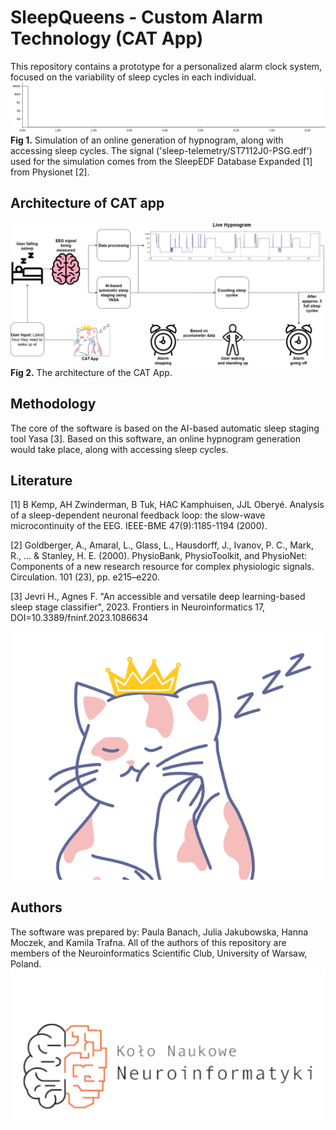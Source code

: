 # SleepQueens - Custom Alarm Technology (CAT App)
This repository contains a prototype for a personalized alarm clock system, focused on the variability of sleep cycles in each individual. 
![](https://github.com/jjakubowska06/SleepQueens/blob/main/hypno.gif)
**Fig 1.** Simulation of an online generation of hypnogram, along with accessing sleep cycles. The signal ('sleep-telemetry/ST7112J0-PSG.edf') used for the simulation comes from the SleepEDF Database Expanded [1] from Physionet [2].

## Architecture of CAT app
![](https://github.com/jjakubowska06/SleepQueens/blob/main/CAT_architecture_background.png)
**Fig 2.** The architecture of the CAT App. 

## Methodology
The core of the software is based on the AI-based automatic sleep staging tool Yasa [3]. Based on this software, an online hypnogram generation would take place, along with accessing sleep cycles. 

## Literature
[1] B Kemp, AH Zwinderman, B Tuk, HAC Kamphuisen, JJL Oberyé. Analysis of a sleep-dependent neuronal feedback loop: the slow-wave microcontinuity of the EEG. IEEE-BME 47(9):1185-1194 (2000).

[2] Goldberger, A., Amaral, L., Glass, L., Hausdorff, J., Ivanov, P. C., Mark, R., ... & Stanley, H. E. (2000). PhysioBank, PhysioToolkit, and PhysioNet: Components of a new research resource for complex physiologic signals. Circulation. 101 (23), pp. e215–e220.

[3] Jevri H., Agnes F. "An accessible and versatile deep learning-based sleep stage classifier", 2023. Frontiers in Neuroinformatics 17, DOI=10.3389/fninf.2023.1086634


![](https://github.com/jjakubowska06/SleepQueens/blob/main/SleepQueen.png)
## Authors
The software was prepared by: Paula Banach, Julia Jakubowska, Hanna Moczek, and Kamila Trafna. All of the authors of this repository are members of the Neuroinformatics Scientific Club, University of Warsaw, Poland. 
![](https://github.com/jjakubowska06/SleepQueens/blob/main/KNNeuro.png)

